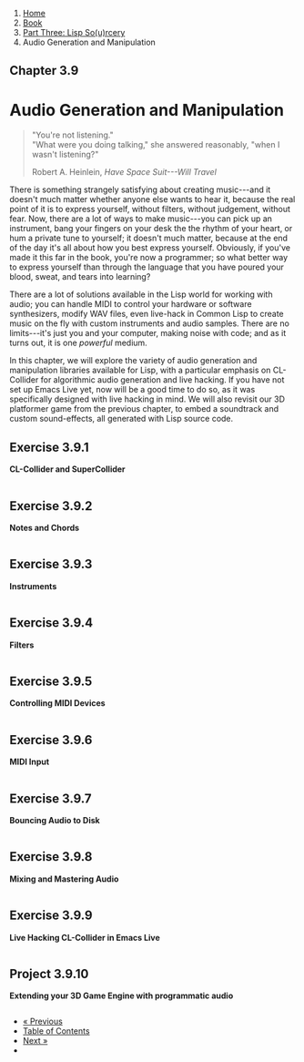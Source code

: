 <ol class="breadcrumb">
  <li><a href="/">Home</a></li>
  <li><a href="/book/">Book</a></li>
  <li><a href="/book/3-00-00-overview/">Part Three: Lisp So(u)rcery</a></li>
  <li class="active">Audio Generation and Manipulation</li>
</ol>

## Chapter 3.9

# Audio Generation and Manipulation

> "You're not listening."<br>
> "What were you doing talking," she answered reasonably, "when I wasn't listening?"
> <footer>Robert A. Heinlein, <em>Have Space Suit---Will Travel</em></footer>

There is something strangely satisfying about creating music---and it doesn't much matter whether anyone else wants to hear it, because the real point of it is to express yourself, without filters, without judgement, without fear.  Now, there are a lot of ways to make music---you can pick up an instrument, bang your fingers on your desk the the rhythm of your heart, or hum a private tune to yourself; it doesn't much matter, because at the end of the day it's all about how you best express yourself.  Obviously, if you've made it this far in the book, you're now a programmer; so what better way to express yourself than through the language that you have poured your blood, sweat, and tears into learning?

There are a lot of solutions available in the Lisp world for working with audio; you can handle MIDI to control your hardware or software synthesizers, modify WAV files, even live-hack in Common Lisp to create music on the fly with custom instruments and audio samples.  There are no limits---it's just you and your computer, making noise with code; and as it turns out, it is one *powerful* medium.

In this chapter, we will explore the variety of audio generation and manipulation libraries available for Lisp, with a particular emphasis on CL-Collider for algorithmic audio generation and live hacking.  If you have not set up Emacs Live yet, now will be a good time to do so, as it was specifically designed with live hacking in mind.  We will also revisit our 3D platformer game from the previous chapter, to embed a soundtrack and custom sound-effects, all generated with Lisp source code.

## Exercise 3.9.1

**CL-Collider and SuperCollider**

```lisp

```

## Exercise 3.9.2

**Notes and Chords**

```lisp

```

## Exercise 3.9.3

**Instruments**

```lisp

```

## Exercise 3.9.4

**Filters**

```lisp

```

## Exercise 3.9.5

**Controlling MIDI Devices**

```lisp

```

## Exercise 3.9.6

**MIDI Input**

```lisp

```

## Exercise 3.9.7

**Bouncing Audio to Disk**

```lisp

```

## Exercise 3.9.8

**Mixing and Mastering Audio**

```lisp

```

## Exercise 3.9.9

**Live Hacking CL-Collider in Emacs Live**

```lisp

```

## Project 3.9.10

**Extending your 3D Game Engine with programmatic audio**

```lisp

```

<ul class="pager">
  <li class="previous"><a href="/book/3-08-00-gaming/">&laquo; Previous</a></li>
  <li><a href="/book/">Table of Contents</a></li>
  <li class="next"><a href="/book/3-10-00-data/">Next &raquo;</a><li>
</ul>
